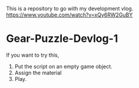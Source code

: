 This is a repository to go with my development vlog.
https://www.youtube.com/watch?v=xQy6RW2GuBY
# Gear-Puzzle-Devlog-1
 
 If you want to try this, 
 1. Put the script on an empty game object.
 2. Assign the material
 3. Play.
